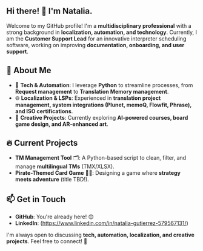 ## Hi there! 👋 I'm Natalia.

Welcome to my GitHub profile! I'm a **multidisciplinary professional** with a strong background in **localization, automation, and technology**. Currently, I am the **Customer Support Lead** for an innovative interpreter scheduling software, working on improving **documentation, onboarding, and user support**.

## 🚀 About Me
- 🔧 **Tech & Automation**: I leverage **Python** to streamline processes, from **Request management** to **Translation Memory management**.
- 🌐 **Localization & LSPs**: Experienced in **translation project management, system integrations (Plunet, memoQ, Flowfit, Phrase), and ISO certifications**.
- 🎨 **Creative Projects**: Currently exploring **AI-powered courses, board game design, and AR-enhanced art**.

## 🔥 Current Projects
- **TM Management Tool** 🗂️: A Python-based script to clean, filter, and manage **multilingual TMs** (TMX/XLSX).
- **Pirate-Themed Card Game** 🏴‍☠️: Designing a game where **strategy meets adventure** (title TBD!).


## 📫 Get in Touch
- **GitHub**: You're already here! 😊
- **LinkedIn**: (https://www.linkedin.com/in/natalia-gutierrez-579567131/)


I'm always open to discussing **tech, automation, localization, and creative projects**. Feel free to connect! 🚀


